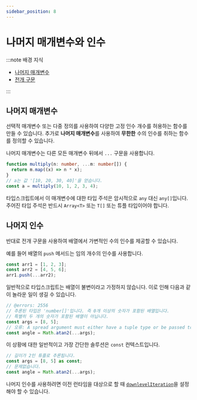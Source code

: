 ```yaml
---
sidebar_position: 8
---
```


# 나머지 매개변수와 인수

:::note 배경 지식

- [나머지 매개변수](https://developer.mozilla.org/ko/docs/Web/JavaScript/Reference/Functions/rest_parameters)
- [전개 구문](https://developer.mozilla.org/ko/docs/Web/JavaScript/Reference/Operators/Spread_syntax)

:::

## 나머지 매개변수

선택적 매개변수 또는 다중 정의를 사용하여 다양한 고정 인수 개수를 허용하는 함수를 만들 수 있습니다. 추가로 **나머지 매개변수**를 사용하여 **무한한** 수의 인수를 취하는 함수를 정의할 수 있습니다.

나머지 매개변수는 다른 모든 매개변수 뒤에서 `...` 구문을 사용합니다.

```ts twoslash
function multiply(n: number, ...m: number[]) {
  return m.map((x) => n * x);
}
// a는 값 '[10, 20, 30, 40]'을 얻습니다.
const a = multiply(10, 1, 2, 3, 4);
```

타입스크립트에서 이 매개변수에 대한 타입 주석은 암시적으로 `any` 대신 `any[]`입니다. 주어진 타입 주석은 반드시 `Array<T>` 또는 `T[]` 또는 튜플 타입이어야 합니다.

## 나머지 인수

반대로 전개 구문을 사용하여 배열에서 가변적인 수의 인수를 제공할 수 있습니다.

예를 들어 배열의 `push` 메서드는 임의 개수의 인수를 사용합니다.

```ts twoslash
const arr1 = [1, 2, 3];
const arr2 = [4, 5, 6];
arr1.push(...arr2);
```

일반적으로 타입스크립트는 배열이 불변이라고 가정하지 않습니다. 이로 인해 다음과 같이 놀라운 일이 생길 수 있습니다.

```ts twoslash
// @errors: 2556
// 추론된 타입은 'number[]'입니다. 즉 0개 이상의 숫자가 포함된 배열입니다.
// 특별히 두 개의 숫자가 포함된 배열이 아닙니다.
const args = [8, 5];
// 오류: A spread argument must either have a tuple type or be passed to a rest parameter.
const angle = Math.atan2(...args);
```

이 상황에 대한 일반적이고 가장 간단한 솔루션은 `const` 컨텍스트입니다.

```ts twoslash
// 길이가 2인 튜플로 추론됩니다.
const args = [8, 5] as const;
// 문제없습니다.
const angle = Math.atan2(...args);
```

나머지 인수를 사용하려면 이전 런타임을 대상으로 할 때 [`downlevelIteration`](https://www.typescriptlang.org/ko/tsconfig#downlevelIteration)을 설정해야 할 수 있습니다.